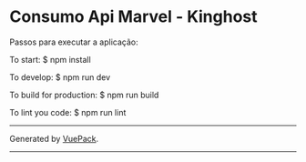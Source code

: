 # Consumo Api Marvel - Kinghost

Passos para executar a aplicação:

To start:
$ npm install

To develop:
$ npm run dev

To build for production:
$ npm run build

To lint you code:
$ npm run lint

---

Generated by [VuePack](https://github.com/egoist/vuepack).

---
